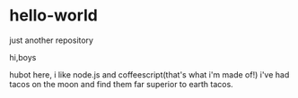 # hello-world
just another repository


hi,boys

hubot here, i like node.js and coffeescript(that's what i'm made of!)
i've had tacos on the moon and find them far superior to earth tacos.


